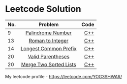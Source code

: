 # Leetcode Solution

| No. |                                     Problem                                     |                                 Code |
| :-- | :-----------------------------------------------------------------------------: | -----------------------------------: |
| 9   |      [Palindrome Number](https://leetcode.com/problems/palindrome-number/)      |       [C++](9.palindrome-number.cpp) |
| 13  |       [Roman to Integer](https://leetcode.com/problems/roman-to-integer/)       |       [C++](13.roman-to-integer.cpp) |
| 14  |  [Longest Common Prefix](https://leetcode.com/problems/longest-common-prefix/)  |  [C++](14.longest-common-prefix.cpp) |
| 20  |      [Valid Parentheses](https://leetcode.com/problems/valid-parentheses/)      |      [C++](20.valid-parentheses.cpp) |
| 20  | [Merge Two Sorted Lists](https://leetcode.com/problems/merge-two-sorted-lists/) | [C++](21.merge-two-sorted-lists.cpp) |

My leetcode profile - https://leetcode.com/YOG3SHWAR/
